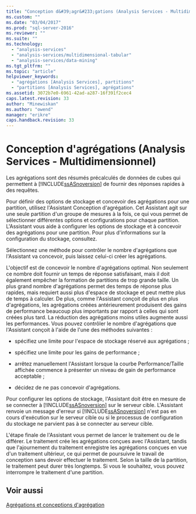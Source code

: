 ```yaml
---
title: "Conception d&#39;agr&#233;gations (Analysis Services - Multidimensionnel) | Microsoft Docs"
ms.custom: ""
ms.date: "03/04/2017"
ms.prod: "sql-server-2016"
ms.reviewer: ""
ms.suite: ""
ms.technology: 
  - "analysis-services"
  - "analysis-services/multidimensional-tabular"
  - "analysis-services/data-mining"
ms.tgt_pltfrm: ""
ms.topic: "article"
helpviewer_keywords: 
  - "agrégations [Analysis Services], partitions"
  - "partitions [Analysis Services], agrégations"
ms.assetid: 3072b7e0-6961-42ad-a287-16f391f2cec4
caps.latest.revision: 33
author: "Minewiskan"
ms.author: "owend"
manager: "erikre"
caps.handback.revision: 33
---
```

# Conception d&#39;agr&#233;gations (Analysis Services - Multidimensionnel)
  Les agrégations sont des résumés précalculés de données de cubes qui permettent à [!INCLUDE[ssASnoversion](../../includes/ssasnoversion-md.md)] de fournir des réponses rapides à des requêtes.  
  
 Pour définir des options de stockage et concevoir des agrégations pour une partition, utilisez l'Assistant Conception d'agrégation. Cet Assistant agit sur une seule partition d'un groupe de mesures à la fois, ce qui vous permet de sélectionner différentes options et configurations pour chaque partition. L'Assistant vous aide à configurer les options de stockage et à concevoir des agrégations pour une partition. Pour plus d'informations sur la configuration du stockage, consultez.  
  
 Sélectionnez une méthode pour contrôler le nombre d'agrégations que l'Assistant va concevoir, puis laissez celui-ci créer les agrégations.  
  
 L'objectif est de concevoir le nombre d'agrégations optimal. Non seulement ce nombre doit fournir un temps de réponse satisfaisant, mais il doit également empêcher la formation de partitions de trop grande taille. Un plus grand nombre d'agrégations permet des temps de réponse plus rapides, mais requiert aussi plus d'espace de stockage et peut mettre plus de temps à calculer. De plus, comme l'Assistant conçoit de plus en plus d'agrégations, les agrégations créées antérieurement produisent des gains de performance beaucoup plus importants par rapport à celles qui sont créées plus tard. La réduction des agrégations moins utiles augmente aussi les performances. Vous pouvez contrôler le nombre d'agrégations que l'Assistant conçoit à l'aide de l'une des méthodes suivantes :  
  
-   spécifiez une limite pour l'espace de stockage réservé aux agrégations ;  
  
-   spécifiez une limite pour les gains de performance ;  
  
-   arrêtez manuellement l'Assistant lorsque la courbe Performance/Taille affichée commence à présenter un niveau de gain de performance acceptable ;  
  
-   décidez de ne pas concevoir d'agrégations.  
  
 Pour configurer les options de stockage, l'Assistant doit être en mesure de se connecter à [!INCLUDE[ssASnoversion](../../includes/ssasnoversion-md.md)] sur le serveur cible. L'Assistant renvoie un message d'erreur si [!INCLUDE[ssASnoversion](../../includes/ssasnoversion-md.md)] n'est pas en cours d'exécution sur le serveur cible ou si le processus de configuration du stockage ne parvient pas à se connecter au serveur cible.  
  
 L'étape finale de l'Assistant vous permet de lancer le traitement ou de le différer. Le traitement crée les agrégations conçues avec l'Assistant, tandis que l'ajournement du traitement enregistre les agrégations conçues en vue d'un traitement ultérieur, ce qui permet de poursuivre le travail de conception sans devoir effectuer le traitement. Selon la taille de la partition, le traitement peut durer très longtemps. Si vous le souhaitez, vous pouvez interrompre le traitement d'une partition.  
  
## Voir aussi  
 [Agrégations et conceptions d'agrégation](../../analysis-services/multidimensional-models-olap-logical-cube-objects/aggregations-and-aggregation-designs.md)  
  
  